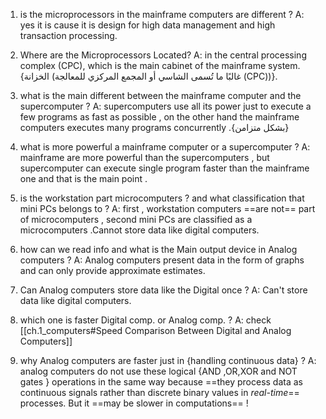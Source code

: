 
1. is the microprocessors in the mainframe computers are different ?
   A: yes it is cause it is design for high data management and high transaction processing.

2. Where are the Microprocessors Located?
   A: in the  central processing complex (CPC), which is the main cabinet of the mainframe system.{الخزانة (غالبًا ما تُسمى الشاسي أو المجمع المركزي للمعالجة (CPC))}.

3. what is the main different between the mainframe computer and the supercomputer ?
   A: supercomputers use all its power just to execute a few programs as fast as possible , on the other hand the mainframe computers executes many programs concurrently .{بشكل متزامن}
   
4. what is more powerful a mainframe computer or a supercomputer ?
   A: mainframe are more powerful than the supercomputers , but supercomputer can execute single program faster than the mainframe one  and that is the main point .
   
5. is the workstation part microcomputers ? and what classification that mini PCs belongs to ?
   A: first , workstation computers ==are not==  part of microcomputers , second mini PCs are classified as a microcomputers .Cannot store data like digital computers.
   
6. how can we read info and what is the Main output device in Analog computers ?
   A: Analog computers present data in the form of graphs and can only provide approximate estimates. 
   
7. Can Analog computers store data like the Digital once ?
   A: Can't store data like digital computers. 

8. which one is faster  Digital comp. or  Analog comp. ?
   A:  check  [[ch.1_computers#Speed Comparison Between Digital and Analog Computers]]

9. why Analog computers are faster just in {handling continuous data} ? 
   A: analog computers do not use these logical {AND ,OR,XOR and NOT gates } operations in the same way because ==they process data as continuous signals rather than discrete binary values in *real-time*== processes.
   But it ==may be slower in computations== ! 
